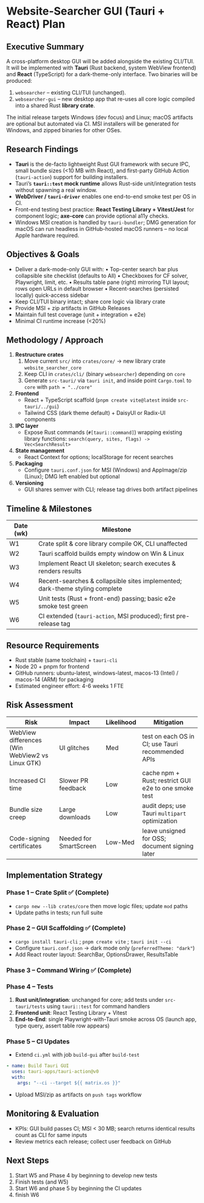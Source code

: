 # Website-Searcher GUI (Tauri + React) Plan

## Executive Summary
A cross-platform desktop GUI will be added alongside the existing CLI/TUI.  It will be implemented with **Tauri** (Rust backend, system WebView frontend) and **React** (TypeScript) for a dark-theme-only interface.  Two binaries will be produced:
1. `websearcher` – existing CLI/TUI (unchanged).
2. `websearcher-gui` – new desktop app that re-uses all core logic compiled into a shared Rust **library crate**.

The initial release targets Windows (dev focus) and Linux; macOS artifacts are optional but automated via CI.  MSI installers will be generated for Windows, and zipped binaries for other OSes.

## Research Findings
- **Tauri** is the de-facto lightweight Rust GUI framework with secure IPC, small bundle sizes (<10 MB with React), and first-party GitHub Action (`tauri-action`) support for building installers.
- Tauri’s **`tauri::test` mock runtime** allows Rust-side unit/integration tests without spawning a real window.
- **WebDriver / `tauri-driver`** enables one end-to-end smoke test per OS in CI.
- Front-end testing best practice: **React Testing Library + Vitest/Jest** for component logic; **axe-core** can provide optional a11y checks.
- Windows MSI creation is handled by `tauri-bundler`; DMG generation for macOS can run headless in GitHub-hosted macOS runners – no local Apple hardware required.

## Objectives & Goals
- Deliver a dark-mode-only GUI with:
  • Top-center search bar plus collapsible site checklist (defaults to All)
  • Checkboxes for CF solver, Playwright, limit, etc.
  • Results table pane (right) mirroring TUI layout; rows open URLs in default browser
  • Recent-searches (persisted locally) quick-access sidebar
- Keep CLI/TUI binary intact; share core logic via library crate
- Provide MSI + zip artifacts in GitHub Releases
- Maintain full test coverage (unit + integration + e2e)
- Minimal CI runtime increase (<20%)

## Methodology / Approach
1. **Restructure crates**
   1. Move current `src/` into `crates/core/` → new library crate `website_searcher_core`
   2. Keep CLI in `crates/cli/` (binary `websearcher`) depending on `core`
   3. Generate `src-tauri/` via `tauri init`, and inside point `Cargo.toml` to `core` with `path = "../core"`
2. **Frontend**
   - React + TypeScript scaffold (`pnpm create vite@latest` inside `src-tauri/../gui`)
   - Tailwind CSS (dark theme default) + DaisyUI or Radix-UI components
3. **IPC layer**
   - Expose Rust commands (`#[tauri::command]`) wrapping existing library functions: `search(query, sites, flags) -> Vec<SearchResult>`
4. **State management**
   - React Context for options; localStorage for recent searches
5. **Packaging**
   - Configure `tauri.conf.json` for MSI (Windows) and AppImage/zip (Linux); DMG left enabled but optional
6. **Versioning**
   - GUI shares semver with CLI; release tag drives both artifact pipelines

## Timeline & Milestones
| Date (wk) | Milestone |
|-----------|-----------|
| W1 | Crate split & core library compile OK, CLI unaffected |
| W2 | Tauri scaffold builds empty window on Win & Linux |
| W3 | Implement React UI skeleton; search executes & renders results |
| W4 | Recent-searches & collapsible sites implemented; dark-theme styling complete |
| W5 | Unit tests (Rust + front-end) passing; basic e2e smoke test green |
| W6 | CI extended (`tauri-action`, MSI produced); first pre-release tag |

## Resource Requirements
- Rust stable (same toolchain) + `tauri-cli`
- Node 20 + pnpm for frontend
- GitHub runners: ubuntu-latest, windows-latest, macos-13 (Intel) / macos-14 (ARM) for packaging
- Estimated engineer effort: 4-6 weeks 1 FTE

## Risk Assessment
| Risk | Impact | Likelihood | Mitigation |
|------|--------|-----------|-----------|
| WebView differences (Win WebView2 vs Linux GTK) | UI glitches | Med | test on each OS in CI; use Tauri recommended APIs |
| Increased CI time | Slower PR feedback | Low | cache npm + Rust; restrict GUI e2e to one smoke test |
| Bundle size creep | Large downloads | Low | audit deps; use Tauri `multipart` optimization |
| Code-signing certificates | Needed for SmartScreen | Low-Med | leave unsigned for OSS; document signing later |

## Implementation Strategy
### Phase 1 – Crate Split ✅ (Complete)
- `cargo new --lib crates/core` then move logic files; update `mod` paths
- Update paths in tests; run full suite

### Phase 2 – GUI Scaffolding ✅ (Complete)
- `cargo install tauri-cli` ; `pnpm create vite` ; `tauri init --ci`
- Configure `tauri.conf.json` → dark mode only (`preferredTheme: "dark"`)
- Add React router layout: SearchBar, OptionsDrawer, ResultsTable

### Phase 3 – Command Wiring ✅ (Complete)

### Phase 4 – Tests
1. **Rust unit/integration**: unchanged for core; add tests under `src-tauri/tests` using `tauri::test` for command handlers
2. **Frontend unit**: React Testing Library + Vitest
3. **End-to-End**: single Playwright-with-Tauri smoke across OS (launch app, type query, assert table row appears)

### Phase 5 – CI Updates
- Extend `ci.yml` with job `build-gui` after `build-test`
```yaml
- name: Build Tauri GUI
  uses: tauri-apps/tauri-action@v0
  with:
    args: "--ci --target ${{ matrix.os }}"
```
- Upload MSI/zip as artifacts on `push tags` workflow

## Monitoring & Evaluation
- KPIs: GUI build passes CI; MSI < 30 MB; search returns identical results count as CLI for same inputs
- Review metrics each release; collect user feedback on GitHub

## Next Steps
1. Start W5 and Phase 4 by beginning to develop new tests
2. Finish tests (and W5)
3. Start W6 and phase 5 by beginning the CI updates
4. finish W6 
